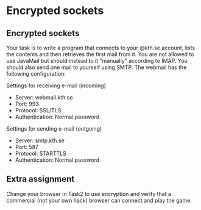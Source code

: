 # Encrypted sockets
## Encrypted sockets
Your task is to write a program that connects to your @kth.se account, lists the contents and then retrieves the first mail from it. You are not allowed to use JavaMail but should instead to it "manually" according to IMAP. You should also send one mail to yourself using SMTP. The webmail has the following configuration:

Settings for receiving e-mail (incoming)
* Server: webmail.kth.se
* Port: 993
* Protocol: SSL/TLS
* Authentication: Normal password

Settings for sending e-mail (outgoing)
* Server: smtp.kth.se
* Port: 587
* Protocol: STARTTLS
* Authentication: Normal password

## Extra assignment

Change your browser in Task2 to use encryption and verify that a commercial (not your own hack) browser can connect and play the game.